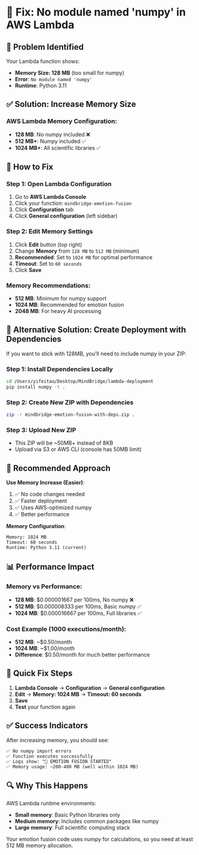 # 🔧 Fix: No module named 'numpy' in AWS Lambda

## 🚨 Problem Identified

Your Lambda function shows:
- **Memory Size: 128 MB** (too small for numpy)
- **Error**: `No module named 'numpy'`
- **Runtime**: Python 3.11

## ✅ Solution: Increase Memory Size

### AWS Lambda Memory Configuration:
- **128 MB**: No numpy included ❌
- **512 MB+**: Numpy included ✅
- **1024 MB+**: All scientific libraries ✅

## 🔧 How to Fix

### Step 1: Open Lambda Configuration
1. Go to **AWS Lambda Console**
2. Click your function: `mindbridge-emotion-fusion`
3. Click **Configuration** tab
4. Click **General configuration** (left sidebar)

### Step 2: Edit Memory Settings
1. Click **Edit** button (top right)
2. Change **Memory** from `128 MB` to `512 MB` (minimum)
3. **Recommended**: Set to `1024 MB` for optimal performance
4. **Timeout**: Set to `60 seconds`
5. Click **Save**

### Memory Recommendations:
- **512 MB**: Minimum for numpy support
- **1024 MB**: Recommended for emotion fusion
- **2048 MB**: For heavy AI processing

## 🔄 Alternative Solution: Create Deployment with Dependencies

If you want to stick with 128MB, you'll need to include numpy in your ZIP:

### Step 1: Install Dependencies Locally
```bash
cd /Users/yifeitao/Desktop/MindBridge/lambda-deployment
pip install numpy -t .
```

### Step 2: Create New ZIP with Dependencies
```bash
zip -r mindbridge-emotion-fusion-with-deps.zip .
```

### Step 3: Upload New ZIP
- This ZIP will be ~50MB+ instead of 8KB
- Upload via S3 or AWS CLI (console has 50MB limit)

## 🎯 Recommended Approach

**Use Memory Increase (Easier)**:
1. ✅ No code changes needed
2. ✅ Faster deployment
3. ✅ Uses AWS-optimized numpy
4. ✅ Better performance

**Memory Configuration**:
```
Memory: 1024 MB
Timeout: 60 seconds
Runtime: Python 3.11 (current)
```

## 📊 Performance Impact

### Memory vs Performance:
- **128 MB**: $0.000001667 per 100ms, No numpy ❌
- **512 MB**: $0.000008333 per 100ms, Basic numpy ✅
- **1024 MB**: $0.000016667 per 100ms, Full libraries ✅

### Cost Example (1000 executions/month):
- **512 MB**: ~$0.50/month
- **1024 MB**: ~$1.00/month
- **Difference**: $0.50/month for much better performance

## 🚀 Quick Fix Steps

1. **Lambda Console** → **Configuration** → **General configuration**
2. **Edit** → **Memory: 1024 MB** → **Timeout: 60 seconds**
3. **Save**
4. **Test** your function again

## ✅ Success Indicators

After increasing memory, you should see:
```
✅ No numpy import errors
✅ Function executes successfully
✅ Logs show: "🚀 EMOTION FUSION STARTED"
✅ Memory usage: ~200-400 MB (well within 1024 MB)
```

## 🔍 Why This Happens

AWS Lambda runtime environments:
- **Small memory**: Basic Python libraries only
- **Medium memory**: Includes common packages like numpy
- **Large memory**: Full scientific computing stack

Your emotion fusion code uses numpy for calculations, so you need at least 512 MB memory allocation.
